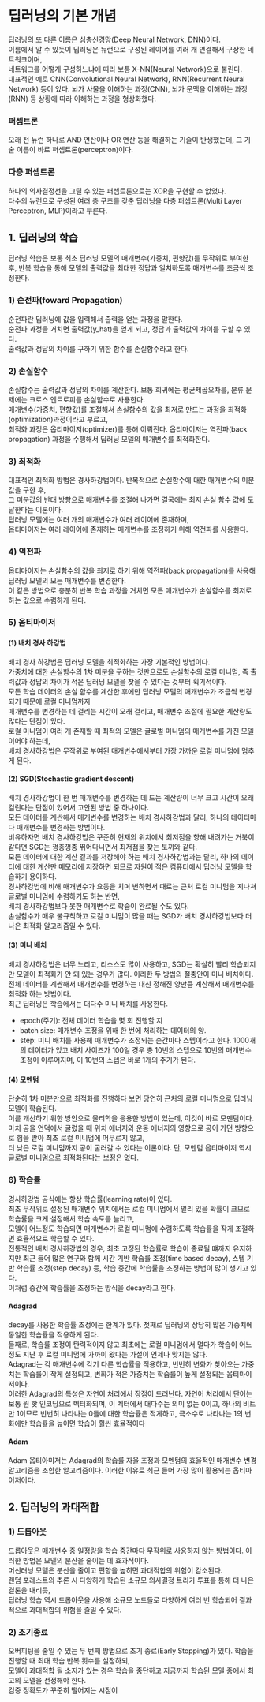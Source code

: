 # 딥러닝의 기본 개념

딥러닝의 또 다른 이름은 심층신경망(Deep Neural Network, DNN)이다.  
이름에서 알 수 있듯이 딥러닝은 뉴런으로 구성된 레이어를 여러 개 연결해서 구상한 네트워크이며,  
네트워크를 어떻게 구성하느냐에 따라 보통 X-NN(Neural Network)으로 불린다.  
대표적인 예로 CNN(Convolutional Neural Network), RNN(Recurrent Neural Network) 등이 있다.
뇌가 사물을 이해하는 과정(CNN), 뇌가 문맥을 이해하는 과정(RNN) 등 상황에 따라 이해하는 과정을 형상화했다.

### 퍼셉트론
오래 전 뉴런 하나로 AND 연산이나 OR 연산 등을 해결하는 기술이 탄생했는데, 그 기술 이름이 바로 퍼셉트론(perceptron)이다.

### 다층 퍼셉트론
하나의 의사결정선을 그릴 수 있는 퍼셉트론으로는 XOR을 구현할 수 없었다.  
다수의 뉴런으로 구성된 여러 층 구조를 갖춘 딥러닝을 다층 퍼셉트론(Multi Layer Perceptron, MLP)이라고 부른다.  

## 1. 딥러닝의 학습
딥러닝 학습은 보통 최초 딥러닝 모델의 매개변수(가중치, 편향값)를 무작위로 부여한 후, 반복 학습을 통해 모델의 출력값을 최대한 정답과 일치하도록 매개변수를 조금씩 조정한다.

### 1) 순전파(foward Propagation)
순전파란 딥러닝에 값을 입력해서 출력을 얻는 과정을 말한다.  
순전파 과정을 거치면 출력값(y_hat)을 얻게 되고, 정답과 출력값의 차이를 구할 수 있다.  
출력값과 정답의 차이를 구하기 위한 함수를 손실함수라고 한다.

### 2) 손실함수
손실함수는 출력값과 정답의 차이를 계산한다. 보통 회귀에는 평균제곱오차를, 분류 문제에는 크로스 엔트로피를 손실함수로 사용한다.  
매개변수(가중치, 편향값)를 조절해서 손실함수의 값을 최저로 만드는 과정을 최적화(optimization)과정이라고 부르고,  
최적화 과정은 옵티마이저(optimizer)를 통해 이뤄진다. 옵티마이저는 역전파(back propagation) 과정을 수행해서 딥러닝 모델의 매개변수를 최적화한다.

### 3) 최적화
대표적인 최적화 방법은 경사하강법이다. 반복적으로 손실함수에 대한 매개변수의 미분값을 구한 후,  
그 미분값의 반대 방향으로 매개변수를 조절해 나가면 결국에는 최저 손실 함수 값에 도달한다는 이론이다.  
딥러닝 모델에는 여러 개의 매개변수가 여러 레이어에 존재하며,  
옵티마이저는 여러 레이어에 존재하는 매개변수를 조정하기 위해 역전파를 사용한다.

### 4) 역전파
옵티마이저는 손실함수의 값을 최저로 하기 위해 역전파(back propagation)를 사용해 딥러닝 모델의 모든 매개변수를 변경한다.  
이 같은 방법으로 충분히 반복 학습 과정을 거치면 모든 매개변수가 손실함수를 최저로 하는 값으로 수렴하게 된다.

### 5) 옵티마이저
#### (1) 배치 경사 하강법
배치 경사 하강법은 딥러닝 모델을 최적화하는 가장 기본적인 방법이다.  
가중치에 대한 손실함수의 1차 미분을 구하는 것만으로도 손실함수의 로컬 미니멈, 즉 출력값과 정답의 차이가 적은 딥러닝 모델을 찾을 수 있다는 것부터 획기적이다.  
모든 학습 데이터의 손실 함수를 계산한 후에만 딥러닝 모델의 매개변수가 조금씩 변경되기 때문에 로컬 미니멈까지  
매개변수를 변경하는 데 걸리는 시간이 오래 걸리고, 매개변수 조절에 필요한 계산량도 많다는 단점이 있다.  
로컬 미니멈이 여러 개 존재할 때 최적의 모델은 글로벌 미니멈의 매개변수를 가진 모델이어야 하는데,  
배치 경사하강법은 무작위로 부여된 매개변수에서부터 가장 가까운 로컬 미니멈에 멈추게 된다.  

#### (2) SGD(Stochastic gradient descent)
배치 경사하강법이 한 번 매개변수를 변경하는 데 드는 계산량이 너무 크고 시간이 오래 걸린다는 단점이 있어서 고안된 방법 중 하나이다.  
모든 데이터를 계싼해서 매개변수를 변경하는 배치 경사하강법과 달리, 하나의 데이터마다 매개변수를 변경하는 방법이다.  
비유하자면 배치 경사하강법은 꾸준히 현재의 위치에서 최저점을 향해 내려가는 거북이 같다면 SGD는 껑충껑충 뛰어다니면서 최저점을 찾는 토끼와 같다.   
모든 데이터에 대한 계산 결과를 저장해야 하는 배치 경사하강법과는 달리, 하나의 데이터에 대한 계산만 메모리에 저장하면 되므로 자원이 적은 컴퓨터에서 딥러닝 모델을 학습하기 용이하다.  
경사하강법에 비해 매개변수가 요동을 치며 변하면서 때로는 근처 로컬 미니멈을 지나쳐 글로벌 미니멈에 수렴하기도 하는 반면,  
배치 경사하강법보다 못한 매개변수로 학습이 완료될 수도 있다.  
손실함수가 매우 불규칙하고 로컬 미니멈이 많을 때는 SGD가 배치 경사하강법보다 더 나은 최적화 알고리즘일 수 있다.

#### (3) 미니 배치
배치 경사하강법은 너무 느리고, 리소스도 많이 사용하고, SGD는 확실히 빨리 학습되지만 모델이 최적화가 안 돼 있는 경우가 많다. 이러한 두 방법의 절충안이 미니 배치이다.  
전체 데이터를 계싼해서 매개변수를 변경하는 대신 정해진 양만큼 계산해서 매개변수를 최적화 하는 방법이다.  
최근 딥러닝은 학습에서는 대다수 미니 배치를 사용한다. 

- epoch(주기): 전체 데이터 학습을 몇 회 진행할 지
- batch size: 매개변수 조정을 위해 한 번에 처리하는 데이터의 양.
- step: 미니 배치를 사용해 매개변수가 조정되는 순간마다 스텝이라고 한다. 1000개의 데이터가 있고 배치 사이즈가 100일 경우 총 10번의 스텝으로 10번의 매개변수 조정이 이루어지며, 이 10번의 스텝은 바로 1개의 주기가 된다.

#### (4) 모멘텀
단순히 1차 미분만으로 최적화를 진행하다 보면 당연히 근처의 로컬 미니멈으로 딥러닝 모델이 학습된다.  
이를 개선하기 위한 방안으로 물리학을 응용한 방법이 있는데, 이것이 바로 모멘텀이다.  
마치 공을 언덕에서 굴렀을 때 위치 에너지와 운동 에너지의 영향으로 공이 가던 방향으로 힘을 받아 최초 로컬 미니멈에 머무르지 않고,  
더 낮은 로컬 미니멈까지 공이 굴러갈 수 있다는 이론이다. 단, 모멘텀 옵티마이저 역시 글로벌 미니멈으로 최적화된다는 보정은 없다.

### 6) 학습률
경사하강법 공식에는 항상 학습률(learning rate)이 있다.  
최초 무작위로 설정된 매개변수 위치에서는 로컬 미니멈에서 멀리 있을 확률이 크므로 학습률을 크게 설정해서 학습 속도를 늘리고,  
모델이 어느정도 학습되면 매개변수가 로컬 미니멈에 수렴하도록 학습률을 작게 조절하면 효율적으로 학습할 수 있다.  
전통적인 배치 경사하강법의 경우, 최초 고정된 학습률로 학습이 종료될 떄까지 유지하지만 최근 들어 많은 연구와 함께 시간 기반 학습률 조정(time based decay), 스텝 기반 학습률 조정(step decay) 등, 학습 중간에 학습률을 조정하는 방법이 많이 생기고 있다.   
이처럼 중간에 학습률을 조정하는 방식을 decay라고 한다.

#### Adagrad
decay를 사용한 학습률 조정에는 한계가 있다. 첫째로 딥러닝의 상당히 많은 가중치에 동일한 학습률을 적용하게 된다.  
둘째로, 학습률 조정이 탄력적이지 않고 최초에는 로컬 미니멈에서 멀다가 학습이 어느정도 지난 후 로컬 미니멈에 가까이 왔다는 가설이 언제나 맞지는 않다.  
Adagrad는 각 매개변수에 각기 다른 학습률을 적용하고, 빈번히 변화가 찾아오는 가중치는 학습률이 작게 설정되고, 변화가 적은 가중치는 학습률이 높게 설정되는 옵티마이저이다.  
이러한 Adagrad의 특성은 자연어 처리에서 장점이 드러난다. 자연어 처리에서 단어는 보통 원 핫 인코딩으로 벡터화되며, 이 벡터에서 대다수는 의미 없는 0이고, 하나의 비트만 1이므로 빈번히 나타나는 0들에 대한 학습률은 적게하고, 극소수로 나타나는 1의 변화에만 학습률을 높이면 학습이 훨씬 효율적이다

#### Adam
Adam 옵티아미저는 Adagrad의 학습률 자율 조정과 모멘텀의 효율적인 매개변수 변경 알고리즘을 조합한 알고리즘이다. 이러한 이유로 최근 들어 가장 많이 활용되는 옵티마이저이다.

## 2. 딥러닝의 과대적합

### 1) 드롭아웃
드롭아웃은 매개변수 중 일정량을 학습 중간마다 무작위로 사용하지 않는 방법이다. 이러한 방법은 모델의 분산을 줄이는 데 효과적이다.  
머신러닝 모델은 분산을 줄이고 편향을 높히면 과대적합의 위험이 감소된다.  
랜덤 포레스트의 추론 시 다양하게 학습된 소규모 의사결정 트리가 투표를 통해 더 나은 결론을 내리듯,  
딥러닝 학습 역시 드롭아웃을 사용해 소규모 노드들로 다양하게 여러 번 학습되어 결과적으로 과대적합의 위험을 줄일 수 있다.

### 2) 조기종료
오버피팅을 줄일 수 있는 두 번째 방법으로 조기 종료(Early Stopping)가 있다. 학습을 진행할 때 최대 학습 반복 횟수를 설정하되,  
모델이 과대적합 될 소지가 있는 경우 학습을 중단하고 지금까지 학습된 모델 중에서 최고의 모델을 선정해야 한다.  
검증 정확도가 꾸준히 떨어지는 시점이
